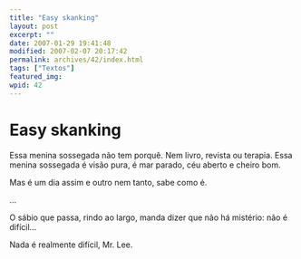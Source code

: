 ```yaml
---
title: "Easy skanking"
layout: post
excerpt: ""
date: 2007-01-29 19:41:48
modified: 2007-02-07 20:17:42
permalink: archives/42/index.html
tags: ["Textos"]
featured_img: 
wpid: 42
---
```


# Easy skanking

Essa menina sossegada não tem porquê. Nem livro, revista ou terapia. Essa menina sossegada é visão pura, é mar parado, céu aberto e cheiro bom.

Mas é um dia assim e outro nem tanto, sabe como é.

…

O sábio que passa, rindo ao largo, manda dizer que não há mistério: não é difícil…

Nada é realmente difícil, Mr. Lee.